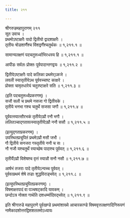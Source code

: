 ```yaml
---
title: २११

---
```

श्रीगरुडमहापुराणम् २११  
सूत उवाच ।  
प्रथमोऽष्टाक्षरैः पादो द्वितीयो द्वादशाक्षरैः ।  
तृतीयः षोडशार्णैश्च विंशद्वर्णैश्चतुर्थकः ॥ १,२११.१ ॥  
  
सामान्यलक्षणं पदचतुरूर्ध्वाभिरधस्य हि ॥ १,२११.१ ॥  
  
आपीडः सर्वलः प्रोक्तः पूर्वपादान्तगद्वयः ॥ १,२११.२ ॥  
  
द्वितीयेऽष्टाक्षरैः पादे कलिका प्रथमेर्ऽकजे ।  
लवली स्यात्तृतीयेऽथ पूर्ववच्चाष्ट काक्षरे ।  
प्रोक्ता चामृतधारेयं चतुरष्टाक्षरे सति ॥ १,२११.३ ॥  
  
(इति पदचतुरूर्ध्वप्रकरणम्) ।  
सजौ सलौ च प्रथमे नसजा गो द्वितीयके ।  
तृतीये भनभा गश्च चतुर्थे सजसा जगौ ॥ १,२११.४ ॥  
  
पूर्ववत्स्यात्सौरभकं तृतीयेऽघ्रौ रनौ भगौ ।  
ललितञ्चाद्गतावत्स्यातृतीयेंऽघ्रौ ननौ ससौ ॥ १,२११.५ ॥  
  
(इत्युद्गताप्रकरणम्) ।  
उपस्थितप्रचुपितं प्रथमेऽघ्रौ मसौ जभौ ।  
गौ द्वितीये सनजरा गस्तृतीये ननौ च सः ।  
नौ नजौ यश्चतुर्थे स्याच्छेष पादाश्च पूर्ववत् ॥ १,२११.६ ॥  
  
तृतीर्येऽघ्रौ विशेषश्च वृत्तं स्यान्नौ सनौ नसौ ॥ १,२११.७ ॥  
  
आर्षभं तजराः पादे तृतीयेऽन्यच्च पूर्ववत् ।  
पूर्ववत्प्रथमं शेषे तज्राः शुद्धविराड्भवेत् ॥ १,२११.८ ॥  
  
(इत्युपस्थितप्रचुपितप्रकरणम्) ।  
विषमाक्षरपादं वा पञ्चषट्कादि यावकम् ।  
छन्दोऽत्र नोक्ता गाथेति दशधर्म्मादिवद्भवेत् ॥ १,२११.९ ॥  
  
इति श्रीगारुडे महापुराणे पूर्वखण्डे प्रथमांशाख्ये आचारकाण्डे विषमवृत्तलक्षणादिनिरूपणं नामैकादशोत्तरद्विशशततमोऽध्यायः